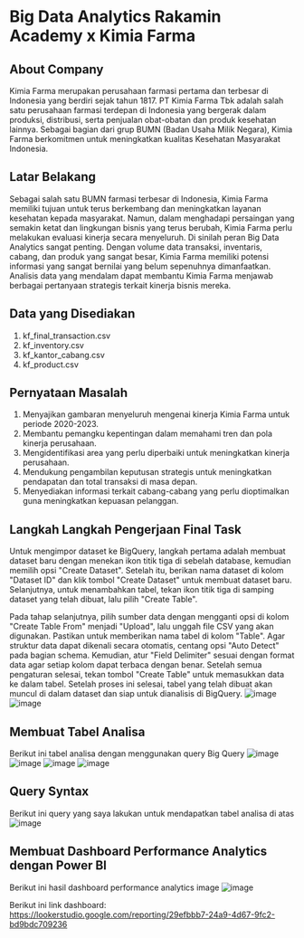 # Big Data Analytics Rakamin Academy x Kimia Farma
## About Company
Kimia Farma merupakan perusahaan farmasi pertama dan terbesar di Indonesia yang berdiri sejak tahun 1817. PT Kimia Farma Tbk adalah salah satu perusahaan farmasi terdepan di Indonesia yang bergerak dalam produksi, distribusi, serta penjualan obat-obatan dan produk kesehatan lainnya. Sebagai bagian dari grup BUMN (Badan Usaha Milik Negara), Kimia Farma berkomitmen untuk meningkatkan kualitas Kesehatan Masyarakat Indonesia.

## Latar Belakang
Sebagai salah satu BUMN farmasi terbesar di Indonesia, Kimia Farma memiliki tujuan untuk terus berkembang dan meningkatkan layanan kesehatan kepada masyarakat. Namun, dalam menghadapi persaingan yang semakin ketat dan lingkungan bisnis yang terus berubah, Kimia Farma perlu melakukan evaluasi kinerja secara menyeluruh. Di sinilah peran Big Data Analytics sangat penting. Dengan volume data transaksi, inventaris, cabang, dan produk yang sangat besar, Kimia Farma memiliki potensi informasi yang sangat bernilai yang belum sepenuhnya dimanfaatkan. Analisis data yang mendalam dapat membantu Kimia Farma menjawab berbagai pertanyaan strategis terkait kinerja bisnis mereka.

## Data yang Disediakan
1. kf_final_transaction.csv
2. kf_inventory.csv
3. kf_kantor_cabang.csv
4. kf_product.csv

## Pernyataan Masalah
1. Menyajikan gambaran menyeluruh mengenai kinerja Kimia Farma untuk periode 2020-2023.
2. Membantu pemangku kepentingan dalam memahami tren dan pola kinerja perusahaan.
3. Mengidentifikasi area yang perlu diperbaiki untuk meningkatkan kinerja perusahaan.
4. Mendukung pengambilan keputusan strategis untuk meningkatkan pendapatan dan total transaksi di masa depan.
5. Menyediakan informasi terkait cabang-cabang yang perlu dioptimalkan guna meningkatkan kepuasan pelanggan.

## Langkah Langkah Pengerjaan Final Task
Untuk mengimpor dataset ke BigQuery, langkah pertama adalah membuat dataset baru dengan menekan ikon titik tiga di sebelah database, kemudian memilih opsi "Create Dataset". Setelah itu, berikan nama dataset di kolom "Dataset ID" dan klik tombol "Create Dataset" untuk membuat dataset baru. Selanjutnya, untuk menambahkan tabel, tekan ikon titik tiga di samping dataset yang telah dibuat, lalu pilih "Create Table".

Pada tahap selanjutnya, pilih sumber data dengan mengganti opsi di kolom "Create Table From" menjadi "Upload", lalu unggah file CSV yang akan digunakan. Pastikan untuk memberikan nama tabel di kolom "Table". Agar struktur data dapat dikenali secara otomatis, centang opsi "Auto Detect" pada bagian schema. Kemudian, atur "Field Delimiter" sesuai dengan format data agar setiap kolom dapat terbaca dengan benar. Setelah semua pengaturan selesai, tekan tombol "Create Table" untuk memasukkan data ke dalam tabel. Setelah proses ini selesai, tabel yang telah dibuat akan muncul di dalam dataset dan siap untuk dianalisis di BigQuery.
![image](https://github.com/user-attachments/assets/b4f2f1f4-86af-4e72-af9e-0deb44fed773)
![image](https://github.com/user-attachments/assets/e7c09936-4c51-484b-be08-fdd6ea59c273)

## Membuat Tabel Analisa
Berikut ini tabel analisa dengan menggunakan query Big Query
![image](https://github.com/user-attachments/assets/686b0954-d07e-444f-b8d3-e8d5e53ea520)
![image](https://github.com/user-attachments/assets/9d16402c-65df-420a-bba3-cf1decc1457f)
![image](https://github.com/user-attachments/assets/06472899-d950-4a36-8623-adf4f0c1ac52)
![image](https://github.com/user-attachments/assets/2367b449-af72-42a2-9578-13a80062f235)

## Query Syntax
Berikut ini query yang saya lakukan untuk mendapatkan tabel analisa di atas 
![image](https://github.com/user-attachments/assets/2f3f3087-a30b-4f3c-9674-7a86f0e0a6fa)

## Membuat Dashboard Performance Analytics dengan Power BI
Berikut ini hasil dashboard performance analytics image
![image](https://github.com/user-attachments/assets/bb44dfa2-13fe-4333-9767-f3c7e8828ecd)


Berikut ini link dashboard: https://lookerstudio.google.com/reporting/29efbbb7-24a9-4d67-9fc2-bd9bdc709236





